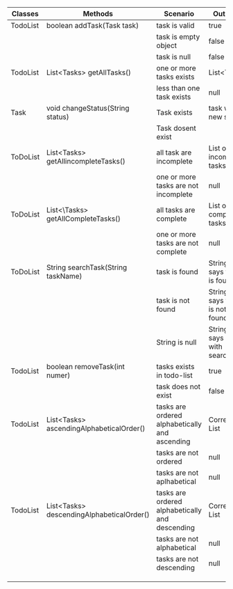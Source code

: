 
| Classes  | Methods                                     | Scenario                                        | Outputs                            |
| -------- | ------------------------------------------- | ----------------------------------------------- | ---------------------------------- |
| TodoList | boolean addTask(Task task)                  | task is valid                                   | true                               |
|          |                                             | task is empty object                            | false                              |
|          |                                             | task is null                                    | false                              |
| TodoList | List\<Tasks\> getAllTasks()                 | one or more tasks exists                        | List\<Task\>                       |
|          |                                             | less than one task exists                       | null                               |
| Task     | void changeStatus(String status)            | Task exists                                     | task with new status               |
|          |                                             | Task dosent exist                               |                                    |
| ToDoList | List\<Tasks\> getAllincompleteTasks()       | all task are incomplete                         | List of incomplete tasks           |
|          |                                             | one or more tasks are not incomplete            | null                               |
| ToDoList | List<\Tasks\> getAllCompleteTasks()         | all tasks are complete                          | List of complete tasks             |
|          |                                             | one or more tasks are not complete              | null                               |
| ToDoList | String searchTask(String taskName)          | task is found                                   | String  that says task is found    |
|          |                                             | task is not found                               | String that says task is not found |
|          |                                             | String is null                                  | String that says error with search |
| TodoList | boolean removeTask(int numer)               | tasks exists in todo-list                       | true                               |
|          |                                             | task does not exist                             | false                              |
| TodoList | List\<Tasks\> ascendingAlphabeticalOrder()  | tasks are ordered alphabetically and ascending  | Correct List                       |
|          |                                             | tasks are not ordered                           | null                               |
|          |                                             | tasks are not aplhabetical                      | null                               |
| TodoList | List\<Tasks\> descendingAlphabeticalOrder() | tasks are ordered alphabetically and descending | Correct List                       |
|          |                                             | tasks are not alphabetical                      | null                               |
|          |                                             | tasks are not descending                        | null                               |
|          |                                             |                                                 |                                    |
|          |                                             |                                                 |                                    |
|          |                                             |                                                 |                                    |
